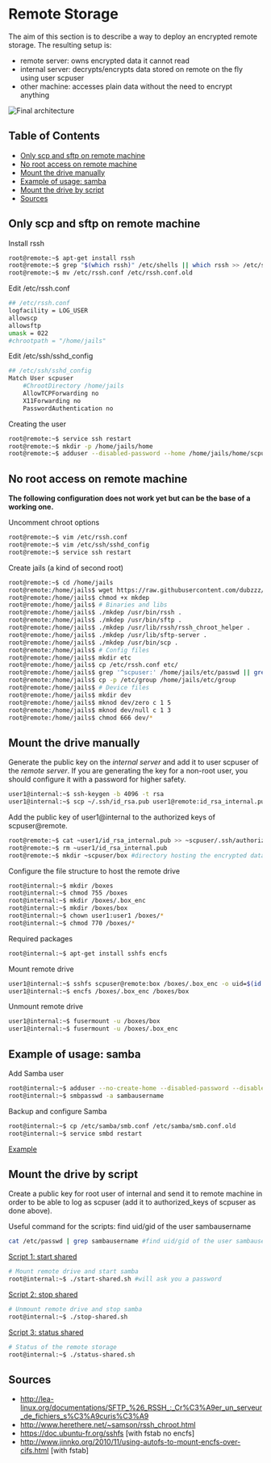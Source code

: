 # Remote Storage

The aim of this section is to describe a way to deploy an encrypted remote storage. The resulting setup is:
- remote server: owns encrypted data it cannot read
- internal server: decrypts/encrypts data stored on remote on the fly using user scpuser
- other machine: accesses plain data without the need to encrypt anything

![Final architecture](https://raw.githubusercontent.com/dubzzz/gnu-linux-tips/master/remote-storage/remote-storage.png "Final architecture")

## Table of Contents

- [Only scp and sftp on remote machine](#only-scp-and-sftp-on-remote-machine)
- [No root access on remote machine](#no-root-access-on-remote-machine)
- [Mount the drive manually](#mount-the-drive-manually)
- [Example of usage: samba](#example-of-usage-samba)
- [Mount the drive by script](#mount-the-drive-by-script)
- [Sources](#sources)

## Only scp and sftp on remote machine

Install rssh
```bash
root@remote:~$ apt-get install rssh
root@remote:~$ grep "$(which rssh)" /etc/shells || which rssh >> /etc/shells
root@remote:~$ mv /etc/rssh.conf /etc/rssh.conf.old
```

Edit /etc/rssh.conf
```bash
## /etc/rssh.conf
logfacility = LOG_USER
allowscp
allowsftp
umask = 022
#chrootpath = "/home/jails"
```

Edit /etc/ssh/sshd_config
```bash
## /etc/ssh/sshd_config
Match User scpuser
    #ChrootDirectory /home/jails
    AllowTCPForwarding no
    X11Forwarding no
    PasswordAuthentication no
```

Creating the user
```bash
root@remote:~$ service ssh restart
root@remote:~$ mkdir -p /home/jails/home
root@remote:~$ adduser --disabled-password --home /home/jails/home/scpuser --shell "$(which rssh)" scpuser
```

## No root access on remote machine

__The following configuration does not work yet but can be the base of a working one.__

Uncomment chroot options
```bash
root@remote:~$ vim /etc/rssh.conf
root@remote:~$ vim /etc/ssh/sshd_config
root@remote:~$ service ssh restart
```

Create jails (a kind of second root)
```bash
root@remote:~$ cd /home/jails
root@remote:/home/jails$ wget https://raw.githubusercontent.com/dubzzz/gnu-linux-tips/master/remote-storage/mkdep #http://jeannedarc001.free.fr/mkdep
root@remote:/home/jails$ chmod +x mkdep
root@remote:/home/jails$ # Binaries and libs
root@remote:/home/jails$ ./mkdep /usr/bin/rssh .
root@remote:/home/jails$ ./mkdep /usr/bin/sftp .
root@remote:/home/jails$ ./mkdep /usr/lib/rssh/rssh_chroot_helper .
root@remote:/home/jails$ ./mkdep /usr/lib/sftp-server .
root@remote:/home/jails$ ./mkdep /usr/bin/scp .
root@remote:/home/jails$ # Config files
root@remote:/home/jails$ mkdir etc
root@remote:/home/jails$ cp /etc/rssh.conf etc/
root@remote:/home/jails$ grep '^scpuser:' /home/jails/etc/passwd || grep '^scpuser:' /etc/passwd >> /home/jails/etc/passwd
root@remote:/home/jails$ cp -p /etc/group /home/jails/etc/group
root@remote:/home/jails$ # Device files
root@remote:/home/jails$ mkdir dev
root@remote:/home/jails$ mknod dev/zero c 1 5
root@remote:/home/jails$ mknod dev/null c 1 3
root@remote:/home/jails$ chmod 666 dev/*
```

## Mount the drive manually

Generate the public key on the _internal server_ and add it to user scpuser of the _remote server_.
If you are generating the key for a non-root user, you should configure it with a password for higher safety.
```bash
user1@internal:~$ ssh-keygen -b 4096 -t rsa
user1@internal:~$ scp ~/.ssh/id_rsa.pub user1@remote:id_rsa_internal.pub
```

Add the public key of user1@internal to the authorized keys of scpuser@remote.
```bash
root@remote:~$ cat ~user1/id_rsa_internal.pub >> ~scpuser/.ssh/authorized_keys
root@remote:~$ rm ~user1/id_rsa_internal.pub
root@remote:~$ mkdir ~scpuser/box #directory hosting the encrypted data
```

Configure the file structure to host the remote drive
```bash
root@internal:~$ mkdir /boxes
root@internal:~$ chmod 755 /boxes
root@internal:~$ mkdir /boxes/.box_enc
root@internal:~$ mkdir /boxes/box
root@internal:~$ chown user1:user1 /boxes/*
root@internal:~$ chmod 770 /boxes/*
```

Required packages
```bash
root@internal:~$ apt-get install sshfs encfs
```

Mount remote drive
```bash
user1@internal:~$ sshfs scpuser@remote:box /boxes/.box_enc -o uid=$(id -u) -o gid=$(id -g)
user1@internal:~$ encfs /boxes/.box_enc /boxes/box
```

Unmount remote drive
```bash
user1@internal:~$ fusermount -u /boxes/box
user1@internal:~$ fusermount -u /boxes/.box_enc
```

## Example of usage: samba

Add Samba user
```bash
root@internal:~$ adduser --no-create-home --disabled-password --disabled-login sambausername
root@internal:~$ smbpasswd -a sambausername
```

Backup and configure Samba
```bash
root@internal:~$ cp /etc/samba/smb.conf /etc/samba/smb.conf.old
root@internal:~$ service smbd restart
```
[Example](https://raw.githubusercontent.com/dubzzz/gnu-linux-tips/master/remote-storage/smb.conf)

## Mount the drive by script

Create a public key for root user of internal and send it to remote machine in order to be able to log as scpuser (add it to authorized_keys of scpuser as done above).

Useful command for the scripts: find uid/gid of the user sambausername
```bash
cat /etc/passwd | grep sambausername #find uid/gid of the user sambausername
```

[Script 1: start shared](https://raw.githubusercontent.com/dubzzz/gnu-linux-tips/master/remote-storage/start-shared.sh)
```bash
# Mount remote drive and start samba
root@internal:~$ ./start-shared.sh #will ask you a password
```

[Script 2: stop shared](https://raw.githubusercontent.com/dubzzz/gnu-linux-tips/master/remote-storage/stop-shared.sh)
```bash
# Unmount remote drive and stop samba
root@internal:~$ ./stop-shared.sh
```

[Script 3: status shared](https://raw.githubusercontent.com/dubzzz/gnu-linux-tips/master/remote-storage/status-shared.sh)
```bash
# Status of the remote storage
root@internal:~$ ./status-shared.sh
```

## Sources
- http://lea-linux.org/documentations/SFTP_%26_RSSH_:_Cr%C3%A9er_un_serveur_de_fichiers_s%C3%A9curis%C3%A9
- http://www.herethere.net/~samson/rssh_chroot.html
- https://doc.ubuntu-fr.org/sshfs [with fstab no encfs]
- http://www.jinnko.org/2010/11/using-autofs-to-mount-encfs-over-cifs.html [with fstab]
